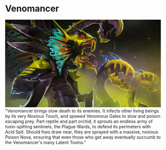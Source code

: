# Venomancer
![image](images/readme/venomancer.jpg)
"Venomancer brings slow death to its enemies. It infects other living beings by its very Noxious Touch, and spewed Venomous Gales to slow and poison escaping prey. Part reptile and part orchid, it sprouts an endless army of toxin-spitting sentinels, the Plague Wards, to defend its perimeters with Acid Spit. Should foes draw near, they are sprayed with a massive, noxious Poison Nova, ensuring that even those who get away eventually succumb to the Venomancer's many Latent Toxins."
